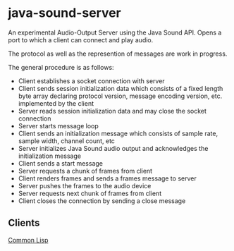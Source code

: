 # java-sound-server

An experimental Audio-Output Server using the Java Sound API. Opens a port to which a client can connect and play audio.

The protocol as well as the represention of messages are work in progress.

The general procedure is as follows:

* Client establishes a socket connection with server
* Client sends session initialization data which consists of a fixed length byte array declaring protocol version, message encoding version, etc. implemented by the client
* Server reads session initialization data and may close the socket connection
* Server starts message loop
* Client sends an initialization message which consists of sample rate, sample width, channel count, etc
* Server initializes Java Sound audio output and acknowledges the initialization message
* Client sends a start message
* Server requests a chunk of frames from client 
* Client renders frames and sends a frames message to server
* Server pushes the frames to the audio device
* Server requests next chunk of frames from client
* Client closes the connection by sending a close message

## Clients

[Common Lisp](https://github.com/Frechmatz/cl-java-sound-client)

